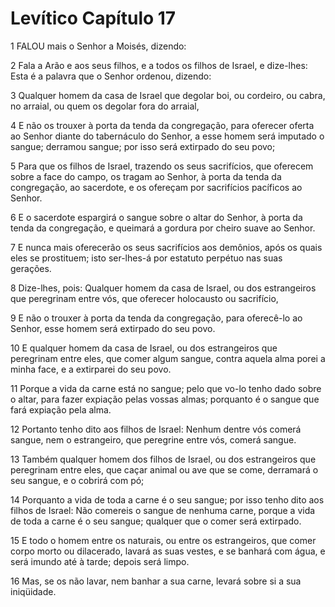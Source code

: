 # Levítico Capítulo 17

1	FALOU mais o Senhor a Moisés, dizendo:

2	Fala a Arão e aos seus filhos, e a todos os filhos de Israel, e dize-lhes: Esta é a palavra que o Senhor ordenou, dizendo:

3	Qualquer homem da casa de Israel que degolar boi, ou cordeiro, ou cabra, no arraial, ou quem os degolar fora do arraial,

4	E não os trouxer à porta da tenda da congregação, para oferecer oferta ao Senhor diante do tabernáculo do Senhor, a esse homem será imputado o sangue; derramou sangue; por isso será extirpado do seu povo;

5	Para que os filhos de Israel, trazendo os seus sacrifícios, que oferecem sobre a face do campo, os tragam ao Senhor, à porta da tenda da congregação, ao sacerdote, e os ofereçam por sacrifícios pacíficos ao Senhor.

6	E o sacerdote espargirá o sangue sobre o altar do Senhor, à porta da tenda da congregação, e queimará a gordura por cheiro suave ao Senhor.

7	E nunca mais oferecerão os seus sacrifícios aos demônios, após os quais eles se prostituem; isto ser-lhes-á por estatuto perpétuo nas suas gerações.

8	Dize-lhes, pois: Qualquer homem da casa de Israel, ou dos estrangeiros que peregrinam entre vós, que oferecer holocausto ou sacrifício,

9	E não o trouxer à porta da tenda da congregação, para oferecê-lo ao Senhor, esse homem será extirpado do seu povo.

10	E qualquer homem da casa de Israel, ou dos estrangeiros que peregrinam entre eles, que comer algum sangue, contra aquela alma porei a minha face, e a extirparei do seu povo.

11	Porque a vida da carne está no sangue; pelo que vo-lo tenho dado sobre o altar, para fazer expiação pelas vossas almas; porquanto é o sangue que fará expiação pela alma.

12	Portanto tenho dito aos filhos de Israel: Nenhum dentre vós comerá sangue, nem o estrangeiro, que peregrine entre vós, comerá sangue.

13	Também qualquer homem dos filhos de Israel, ou dos estrangeiros que peregrinam entre eles, que caçar animal ou ave que se come, derramará o seu sangue, e o cobrirá com pó;

14	Porquanto a vida de toda a carne é o seu sangue; por isso tenho dito aos filhos de Israel: Não comereis o sangue de nenhuma carne, porque a vida de toda a carne é o seu sangue; qualquer que o comer será extirpado.

15	E todo o homem entre os naturais, ou entre os estrangeiros, que comer corpo morto ou dilacerado, lavará as suas vestes, e se banhará com água, e será imundo até à tarde; depois será limpo.

16	Mas, se os não lavar, nem banhar a sua carne, levará sobre si a sua iniqüidade.


